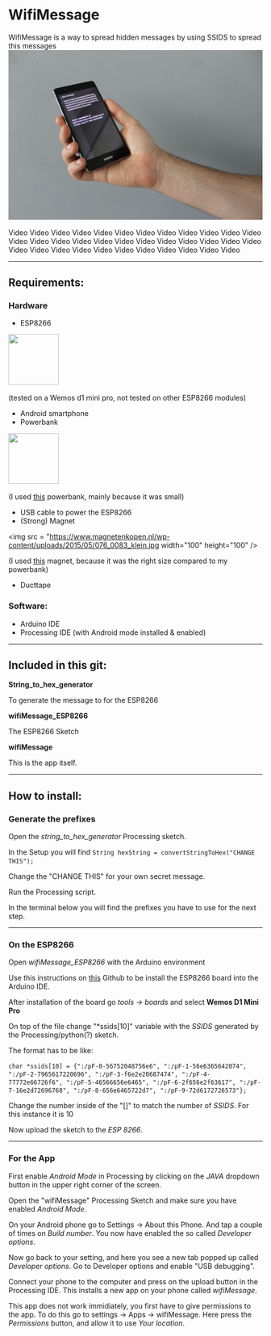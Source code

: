 # WifiMessage

WifiMessage is a way to spread hidden messages by using SSIDS to spread this messages
![image](images/image1.JPG)

Video  Video  Video  Video  Video  Video  Video  Video  Video  Video  Video  Video  Video  Video  Video  Video  Video  Video  Video  Video  Video  Video  Video  Video  Video  Video  Video  Video  Video  Video  Video  Video  Video  Video  Video 

---

## Requirements:

### Hardware
* ESP8266

<!--![wemos](https://ae01.alicdn.com/kf/HTB17wPunamWBuNjy1Xaq6xCbXXa5/WEMOS-D1-mini-Pro-V1-1-0-16-M-bytes-externe-antenne-connector-ESP8266-WIFI-Internet.jpg_640x640.jpg | =100x) -->

<img src ="https://ae01.alicdn.com/kf/HTB17wPunamWBuNjy1Xaq6xCbXXa5/WEMOS-D1-mini-Pro-V1-1-0-16-M-bytes-externe-antenne-connector-ESP8266-WIFI-Internet.jpg_640x640.jpg" width="100" height="100" /> 

(tested on a Wemos d1 mini pro, not tested on other ESP8266 modules)

* Android smartphone
* Powerbank

<!--![powerbank](https://images.hema.nl/products/usb-20-powerbank-200-mah-39500008-productzoom_rd.jpg)-->

<img src = "https://images.hema.nl/products/usb-20-powerbank-200-mah-39500008-productzoom_rd.jpg"  width="100" height="100" />

(I used [this](https://goo.gl/5Dv75q) powerbank, mainly because it was small)

* USB cable to power the ESP8266
* (Strong) Magnet

<!--![Magnet](https://www.magnetenkopen.nl/wp-content/uploads/2015/05/076_0083_klein.jpg)-->

<img src = "https://www.magnetenkopen.nl/wp-content/uploads/2015/05/076_0083_klein.jpg width="100" height="100" />

(I used [this](https://goo.gl/87LW1D) magnet, because it was the right size compared to my powerbank)

* Ducttape


### Software:

* Arduino IDE
* Processing IDE (with Android mode installed & enabled)

---

## Included in this git:

<!-- (Still have to change this names) -->

**String_to_hex_generator**

To generate the message to for the ESP8266

**wifiMessage_ESP8266**

The ESP8266 Sketch

**wifiMessage**

This is the app itself.

---

## How to install:

### Generate the prefixes

Open the *string_to_hex_generator* Processing sketch. 

In the Setup you will find ```String hexString = convertStringToHex("CHANGE THIS");```

Change the "CHANGE THIS" for your own secret message.

Run the Processing script. 

In the terminal below you will find the prefixes you have to use for the next step.

---

### On the ESP8266

Open *wifiMessage_ESP8266* with the Arduino environment

Use this instructions on [this](https://github.com/esp8266/Arduino#installing-with-boards-manager) Github to be install the ESP8266 board into the Arduino IDE.

After installation of the board go *tools -> boards* and select **Wemos D1 Mini Pro**

On top of the file change "\*ssids[10]" variable with the *SSIDS* generated by the Processing/python(?) sketch.

The format has to be like:

```
char *ssids[10] = {":/pF-0-56752048756e6", ":/pF-1-56e6365642074", ":/pF-2-7965617220696", ":/pF-3-f6e2e20687474", ":/pF-4-77772e66726f6", ":/pF-5-46566656e6465", ":/pF-6-2f656e2f63617", ":/pF-7-16e2d72696768", ":/pF-8-656e6465722d7", ":/pF-9-72d6172726573"};
 ```

Change the number inside of the "[]" to match the number of *SSIDS*. For this instance it is 10

Now upload the sketch to the *ESP 8266*.

---

### For the App

First enable *Android Mode* in Processing by clicking on the *JAVA* dropdown button in the upper right corner of the screen.

Open the "wifiMessage" Processing Sketch and make sure you have enabled *Android Mode*.

On your Android phone go to Settings -> About this Phone. And tap a couple of times on *Build number*. You now have enabled the so called *Developer options*.

Now go back to your setting, and here you see a new tab popped up called *Developer options*. Go to Developer options and enable "USB debugging".

Connect your phone to the computer and press on the upload button in the Processing IDE. This installs a new app on your phone called *wifiMessage*. 

This app does not work immidiately, you first have to give permissions to the app. To do this go to settings -> Apps -> wifiMessage. Here press the *Permissions* button, and allow it to use *Your location*.



<!--
1. Generate the SSIDS with the "test_wifif_ssids_with_prefix" Processing sketch.
2. Open wifiMessage_ESP8266 with the Arduino environment





. -->
